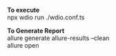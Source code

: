 <p><strong>To execute</strong>
    <br />npx wdio run ./wdio.conf.ts</p>
<p><strong>To Generate Report</strong>
<br />allure generate allure-results &ndash;clean<br />allure open</p>
<p>
